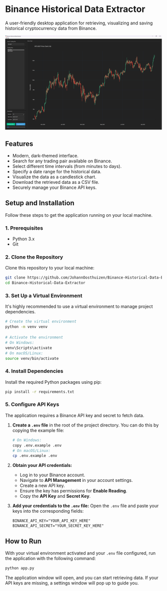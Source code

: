 # Binance Historical Data Extractor

A user-friendly desktop application for retrieving, visualizing and saving historical cryptocurrency data from Binance.

![App Screenshot](https://github.com/JohannOosthuizen/Binance-Historical-Data-Extractor/blob/main/images/gui.png)  <!-- You can add a screenshot later -->


## Features

-   Modern, dark-themed interface.
-   Search for any trading pair available on Binance.
-   Select different time intervals (from minutes to days).
-   Specify a date range for the historical data.
-   Visualize the data as a candlestick chart.
-   Download the retrieved data as a CSV file.
-   Securely manage your Binance API keys.

## Setup and Installation

Follow these steps to get the application running on your local machine.

### 1. Prerequisites

-   Python 3.x
-   Git

### 2. Clone the Repository

Clone this repository to your local machine:

```bash
git clone https://github.com/JohannOosthuizen/Binance-Historical-Data-Extractor
cd Binance-Historical-Data-Extractor
```

### 3. Set Up a Virtual Environment

It's highly recommended to use a virtual environment to manage project dependencies.

```bash
# Create the virtual environment
python -m venv venv

# Activate the environment
# On Windows:
venv\Scripts\activate
# On macOS/Linux:
source venv/bin/activate
```

### 4. Install Dependencies

Install the required Python packages using pip:

```bash
pip install -r requirements.txt
```

### 5. Configure API Keys

The application requires a Binance API key and secret to fetch data.

1.  **Create a `.env` file** in the root of the project directory. You can do this by copying the example file:
    ```bash
    # On Windows:
    copy .env.example .env
    # On macOS/Linux:
    cp .env.example .env
    ```

2.  **Obtain your API credentials:**
    -   Log in to your Binance account.
    -   Navigate to **API Management** in your account settings.
    -   Create a new API key.
    -   Ensure the key has permissions for **Enable Reading**.
    -   Copy the **API Key** and **Secret Key**.

3.  **Add your credentials to the `.env` file:**
    Open the `.env` file and paste your keys into the corresponding fields:
    ```
    BINANCE_API_KEY="YOUR_API_KEY_HERE"
    BINANCE_API_SECRET="YOUR_SECRET_KEY_HERE"
    ```

## How to Run

With your virtual environment activated and your `.env` file configured, run the application with the following command:

```bash
python app.py
```

The application window will open, and you can start retrieving data. If your API keys are missing, a settings window will pop up to guide you.
